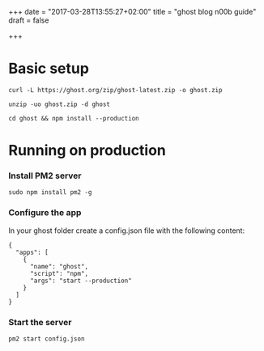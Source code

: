 +++
date = "2017-03-28T13:55:27+02:00"
title = "ghost blog n00b guide"
draft = false

+++

# Basic setup
`curl -L https://ghost.org/zip/ghost-latest.zip -o ghost.zip`  

`unzip -uo ghost.zip -d ghost`

`cd ghost && npm install --production`

# Running on production

### Install PM2 server
`sudo npm install pm2 -g`

### Configure the app
In your ghost folder create a config.json file with the following content:
```
{
  "apps": [
    {
      "name": "ghost",
      "script": "npm",
      "args": "start --production"
    }
  ]
}
```

### Start the server
`pm2 start config.json`
